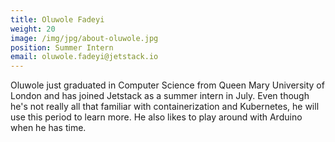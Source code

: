 ```yaml
---
title: Oluwole Fadeyi
weight: 20
image: /img/jpg/about-oluwole.jpg
position: Summer Intern
email: oluwole.fadeyi@jetstack.io
---
```


Oluwole just graduated in Computer Science from Queen Mary University of London and has joined Jetstack as a summer intern in July. Even though he's not really all that familiar with containerization and Kubernetes, he will use this period to learn more. He also likes to play around with Arduino when he has time.
